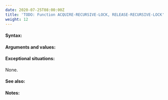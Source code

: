 ```yaml
---
date: 2020-07-25T08:00:00Z
title: 'TODO: Function ACQUIRE-RECURSIVE-LOCK, RELEASE-RECURSIVE-LOCK'
weight: 12
---
```


#### Syntax:

#### Arguments and values:

#### Exceptional situations:

None.

#### See also:

#### Notes:
